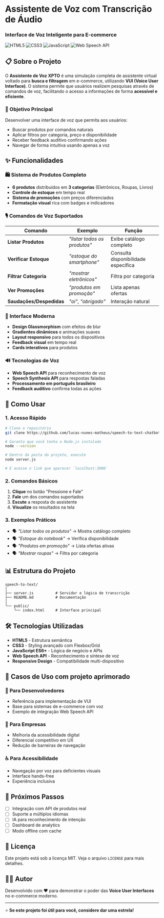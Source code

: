 # Assistente de Voz com Transcrição de Áudio
### Interface de Voz Inteligente para E-commerce

![HTML5](https://img.shields.io/badge/HTML5-E34F26?style=for-the-badge&logo=html5&logoColor=white)
![CSS3](https://img.shields.io/badge/CSS3-1572B6?style=for-the-badge&logo=css3&logoColor=white)
![JavaScript](https://img.shields.io/badge/JavaScript-F7DF1E?style=for-the-badge&logo=javascript&logoColor=black)
![Web Speech API](https://img.shields.io/badge/Web_Speech_API-4285F4?style=for-the-badge&logo=google-chrome&logoColor=white)

## 📋 Sobre o Projeto

O **Assistente de Voz XPTO** é uma simulação completa de assistente virtual voltado para **busca e filtragem** em e-commerce, utilizando **VUI (Voice User Interface)**. O sistema permite que usuários realizem pesquisas através de comandos de voz, facilitando o acesso a informações de forma **acessível e eficiente**.

### 🎯 Objetivo Principal
Desenvolver uma interface de voz que permita aos usuários:
- Buscar produtos por comandos naturais
- Aplicar filtros por categoria, preço e disponibilidade
- Receber feedback auditivo confirmando ações
- Navegar de forma intuitiva usando apenas a voz

## ✨ Funcionalidades

### 🛍️ **Sistema de Produtos Completo**
- **6 produtos** distribuídos em **3 categorias** (Eletrônicos, Roupas, Livros)
- **Controle de estoque** em tempo real
- **Sistema de promoções** com preços diferenciados
- **Formatação visual** rica com badges e indicadores

### 🎙️ **Comandos de Voz Suportados**
| Comando | Exemplo | Função |
|---------|---------|--------|
| **Listar Produtos** | *"listar todos os produtos"* | Exibe catálogo completo |
| **Verificar Estoque** | *"estoque do smartphone"* | Consulta disponibilidade específica |
| **Filtrar Categoria** | *"mostrar eletrônicos"* | Filtra por categoria |
| **Ver Promoções** | *"produtos em promoção"* | Lista apenas ofertas |
| **Saudações/Despedidas** | *"oi"*, *"obrigado"* | Interação natural |

### 🎨 **Interface Moderna**
- **Design Glassmorphism** com efeitos de blur
- **Gradientes dinâmicos** e animações suaves
- **Layout responsivo** para todos os dispositivos
- **Feedback visual** em tempo real
- **Cards interativos** para produtos

### 🔊 **Tecnologias de Voz**
- **Web Speech API** para reconhecimento de voz
- **Speech Synthesis API** para respostas faladas
- **Processamento em português brasileiro**
- **Feedback auditivo** confirma todas as ações

## 🚀 Como Usar

### 1. **Acesso Rápido**
```bash
# Clone o repositório
git clone https://github.com/lucas-nunes-matheus/speech-to-text-chatbot.git

# Garanta que você tenha o Node.js instalado
node --version

# Dentro da pasta do projeto, execute
node server.js

# E acesse o link que aparecer `localhost:3000`
```

### 2. **Comandos Básicos**
1. **Clique** no botão "Pressione e Fale" 
2. **Fale** um dos comandos suportados
3. **Escute** a resposta do assistente
4. **Visualize** os resultados na tela

### 3. **Exemplos Práticos**
- 🗣️ *"Listar todos os produtos"* → Mostra catálogo completo
- 🗣️ *"Estoque do notebook"* → Verifica disponibilidade
- 🗣️ *"Produtos em promoção"* → Lista ofertas ativas
- 🗣️ *"Mostrar roupas"* → Filtra por categoria

## 📊 Estrutura do Projeto

```
speech-to-text/
│
├── server.js          # Servidor e lógica de transcrição
├── README.md          # Documentação
│
└── public/
    └── index.html     # Interface principal
```

## 🛠️ Tecnologias Utilizadas

- **HTML5** - Estrutura semântica
- **CSS3** - Styling avançado com Flexbox/Grid
- **JavaScript ES6+** - Lógica de negócio e APIs
- **Web Speech API** - Reconhecimento e síntese de voz
- **Responsive Design** - Compatibilidade multi-dispositivo

## 🎯 Casos de Uso com projeto aprimorado

### 👥 **Para Desenvolvedores**
- Referência para implementação de VUI
- Base para sistemas de e-commerce com voz
- Exemplo de integração Web Speech API

### 🏢 **Para Empresas**
- Melhoria da acessibilidade digital
- Diferencial competitivo em UX
- Redução de barreiras de navegação

### ♿ **Para Acessibilidade**
- Navegação por voz para deficientes visuais
- Interface hands-free
- Experiência inclusiva

## 🔮 Próximos Passos

- [ ] Integração com API de produtos real
- [ ] Suporte a múltiplos idiomas
- [ ] IA para reconhecimento de intenção
- [ ] Dashboard de analytics
- [ ] Modo offline com cache

## 📄 Licença

Este projeto está sob a licença MIT. Veja o arquivo `LICENSE` para mais detalhes.

## 👨‍💻 Autor

Desenvolvido com ❤️ para demonstrar o poder das **Voice User Interfaces** no e-commerce moderno.

---

⭐ **Se este projeto foi útil para você, considere dar uma estrela!**